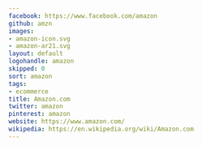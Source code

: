 ```yaml
---
facebook: https://www.facebook.com/amazon
github: amzn
images:
- amazon-icon.svg
- amazon-ar21.svg
layout: default
logohandle: amazon
skipped: 0
sort: amazon
tags:
- ecommerce
title: Amazon.com
twitter: amazon
pinterest: amazon
website: https://www.amazon.com/
wikipedia: https://en.wikipedia.org/wiki/Amazon.com
---
```

